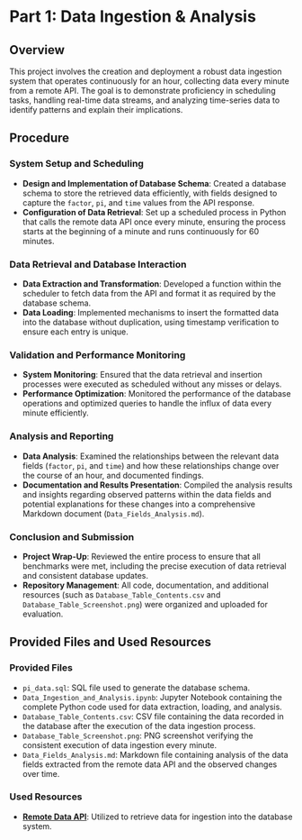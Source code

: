 # Part 1: Data Ingestion & Analysis

## Overview
This project involves the creation and deployment a robust data ingestion system that operates continuously for an hour, collecting data every minute from a remote API. The goal is to demonstrate proficiency in scheduling tasks, handling real-time data streams, and analyzing time-series data to identify patterns and explain their implications.

## Procedure

### System Setup and Scheduling
- **Design and Implementation of Database Schema**: Created a database schema to store the retrieved data efficiently, with fields designed to capture the `factor`, `pi`, and `time` values from the API response.
- **Configuration of Data Retrieval**: Set up a scheduled process in Python that calls the remote data API once every minute, ensuring the process starts at the beginning of a minute and runs continuously for 60 minutes.

### Data Retrieval and Database Interaction
- **Data Extraction and Transformation**: Developed a function within the scheduler to fetch data from the API and format it as required by the database schema.
- **Data Loading**: Implemented mechanisms to insert the formatted data into the database without duplication, using timestamp verification to ensure each entry is unique.

### Validation and Performance Monitoring
- **System Monitoring**: Ensured that the data retrieval and insertion processes were executed as scheduled without any misses or delays.
- **Performance Optimization**: Monitored the performance of the database operations and optimized queries to handle the influx of data every minute efficiently.

### Analysis and Reporting
- **Data Analysis**: Examined the relationships between the relevant data fields (`factor`, `pi`, and `time`) and how these relationships change over the course of an hour, and documented findings.
- **Documentation and Results Presentation**: Compiled the analysis results and insights regarding observed patterns within the data fields and potential explanations for these changes into a comprehensive Markdown document (`Data_Fields_Analysis.md`).

### Conclusion and Submission
- **Project Wrap-Up**: Reviewed the entire process to ensure that all benchmarks were met, including the precise execution of data retrieval and consistent database updates.
- **Repository Management**: All code, documentation, and additional resources (such as `Database_Table_Contents.csv` and `Database_Table_Screenshot.png`) were organized and uploaded for evaluation.

## Provided Files and Used Resources

### Provided Files
- `pi_data.sql`: SQL file used to generate the database schema.
- `Data_Ingestion_and_Analysis.ipynb`: Jupyter Notebook containing the complete Python code used for data extraction, loading, and analysis.
- `Database_Table_Contents.csv`: CSV file containing the data recorded in the database after the execution of the data ingestion process.
- `Database_Table_Screenshot.png`: PNG screenshot verifying the consistent execution of data ingestion every minute.
- `Data_Fields_Analysis.md`: Markdown file containing analysis of the data fields extracted from the remote data API and the observed changes over time.

### Used Resources
- **[Remote Data API](https://4feaquhyai.execute-api.us-east-1.amazonaws.com/api/pi)**: Utilized to retrieve data for ingestion into the database system.
